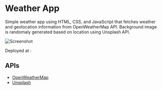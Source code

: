 # Weather App
Simple weather app using HTML, CSS, and JavaScript that fetches weather and geolocation information from OpenWeatherMap API. Background image is randomaly generated based on location using Unsplash API.


![Screenshot](image.jpg)

Deployed at : 
## APIs
- [OpenWeatherMap](https://openweathermap.org/api)
- [Unsplash](https://unsplash.com/developers)
